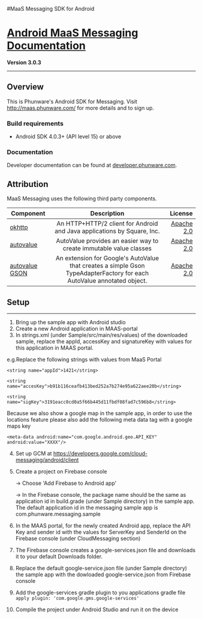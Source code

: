#MaaS Messaging SDK for Android

[Android MaaS Messaging Documentation](http://phunware.github.io/maas-messaging-android-sdk/)
=======
**Version 3.0.3**
________________


## Overview
This is Phunware's Android SDK for Messaging. Visit http://maas.phunware.com/ for more details and to sign up.

### Build requirements
* Android SDK 4.0.3+ (API level 15) or above

### Documentation

Developer documentation can be found at
[developer.phunware.com](https://developer.phunware.com/pages/viewpage.action?pageId=3409274).

Attribution
-----------
MaaS Messaging uses the following third party components.

| Component     | Description   | License  |
| ------------- |:-------------:| -----:|
| [okhttp](https://github.com/square/okhttp)        | An HTTP+HTTP/2 client for Android and Java applications by Square, Inc. | [Apache 2.0](https://github.com/square/okhttp/blob/master/LICENSE.txt) |
| [autovalue](https://github.com/google/auto/tree/master/value)        | AutoValue provides an easier way to create immutable value classes | [Apache 2.0](https://github.com/google/auto/blob/master/LICENSE.txt) |
| [autovalue GSON](https://github.com/rharter/auto-value-gson)        | An extension for Google's AutoValue that creates a simple Gson TypeAdapterFactory for each AutoValue annotated object. | [Apache 2.0](https://github.com/rharter/auto-value-gson/blob/master/LICENSE.txt) |

## Setup
-------
1. Bring up the sample app with Android studio
2. Create a new Android application in MAAS-portal
3. In strings.xml (under Sample/src/main/res/values) of the downloaded sample, replace the appId, accessKey and signatureKey with values for this application in MAAS portal.

  e.g.Replace the following strings with values from MaaS Portal

  `<string name="appId">1421</string>`

  `<string name="accesKey">b91b116ceafb413bed252a7b274e95a622aee20b</string>`

  `<string name="sigKey">3191eacc0cd0a5f66b445d11fbdf08fad7c596b8</string>`

  Because we also show a google map in the sample app, in order to use the locations feature please also add the following meta data tag with a google maps key

  `<meta-data android:name="com.google.android.geo.API_KEY" android:value="XXXX"/>`

4. Set up GCM at https://developers.google.com/cloud-messaging/android/client
5. Create a project on Firebase console

    -> Choose 'Add Firebase to Android app'

    -> In the Firebase console, the package name should be the same as application id in build.grade (under Sample directory) in the sample app. The default application id in the messaging sample app is com.phunware.messaging.sample
6. In the MAAS portal, for the newly created Android app, replace the API Key and sender id with the values for ServerKey and SenderId on the Firebase console (under CloudMessaging section)
7. The Firebase console creates a google-services.json file and downloads it to your default Downloads folder.
8. Replace the default google-service.json file (under Sample directory) the sample app with the dowloaded google-service.json from Firebase console
9. Add the google-services gradle plugin to you applications gradle file
  `apply plugin: 'com.google.gms.google-services'`
10. Compile the project under Android Studio and run it on the device
